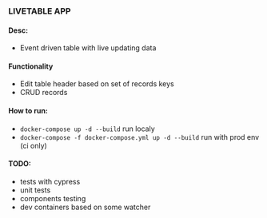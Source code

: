 ### LIVETABLE APP

#### Desc:
- Event driven table with live updating data

#### Functionality
- Edit table header based on set of records keys
- CRUD records

#### How to run:
- `docker-compose up -d --build` run localy
- `docker-compose -f docker-compose.yml up -d --build` run with prod env (ci only)

#### TODO:
- tests with cypress
- unit tests
- components testing
- dev containers based on some watcher